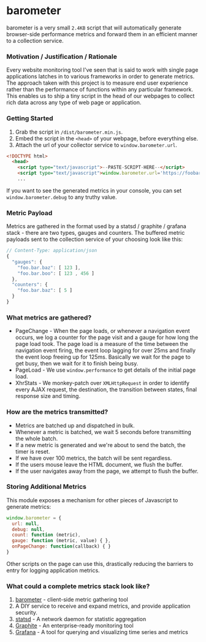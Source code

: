# barometer

barometer is a very small `2.4KB` script that will automatically generate browser-side performance metrics and forward them in an efficient manner to a collection service.

### Motivation / Justification / Rationale

Every website monitoring tool I've seen that is said to work with single page applications latches in to various frameworks in order to generate metrics. The approach taken with this project is to measure end user experience rather than the performance of functions within any particular framework. This enables us to ship a tiny script in the head of our webpages to collect rich data across any type of web page or application.

### Getting Started

1. Grab the script in `/dist/barometer.min.js`.
2. Embed the script in the `<head>` of your webpage, before everything else.
3. Attach the url of your collector service to `window.barometer.url`.

```html
<!DOCTYPE html>
  <head>
    <script type="text/javascript">--PASTE-SCRIPT-HERE--</script>
    <script type="text/javascript">window.barometer.url='https://foobar'</script>
    ...
```

If you want to see the generated metrics in your console, you can set `window.barometer.debug` to any truthy value.

### Metric Payload

Metrics are gathered in the format used by a statsd / graphite / grafana stack - there are two types, gauges and counters. The buffered metric payloads sent to the collection service of your choosing look like this:
```javascript
// Content-Type: application/json
{
  "gauges": {
    "foo.bar.baz": [ 123 ],
    "foo.bar.boo": [ 123 , 456 ]
  },
  "counters": {
    "foo.bar.baz": [ 5 ]
  }
}
```

### What metrics are gathered?

* PageChange - When the page loads, or whenever a navigation event occurs, we log a counter for the page visit and a gauge for how long the page load took. The page load is a measure of the time between the navigation event firing, the event loop lagging for over 25ms and finally the event loop freeing up for 125ms. Basically we wait for the page to get busy, then we wait for it to finish being busy.
* PageLoad - We use `window.performance` to get details of the initial page load.
* XhrStats - We monkey-patch over `XMLHttpRequest` in order to identify every AJAX request, the destination, the transition between states, final response size and timing.

### How are the metrics transmitted?

* Metrics are batched up and dispatched in bulk.
* Whenever a metric is batched, we wait 5 seconds before transmitting the whole batch.
* If a new metric is generated and we're about to send the batch, the timer is reset.
* If we have over 100 metrics, the batch will be sent regardless.
* If the users mouse leave the HTML document, we flush the buffer.
* If the user navigates away from the page, we attempt to flush the buffer.

### Storing Additional Metrics

This module exposes a mechanism for other pieces of Javascript to generate metrics:
```javascript
window.barometer = {
  url: null,
  debug: null,
  count: function (metric),
  gauge: function (metric, value) { },
  onPageChange: function(callback) { }
}
```
Other scripts on the page can use this, drastically reducing the barriers to entry for logging application metrics.

### What could a complete metrics stack look like?

1. [barometer](https://github.com/holidayextras/barometer) - client-side metric gathering tool
2. A DIY service to receive and expand metrics, and provide application security.
3. [statsd](https://github.com/etsy/statsd) - A network daemon for statistic aggregation
4. [Graphite](https://graphiteapp.org/#gettingStarted) - An enterprise-ready monitoring tool
5. [Grafana](http://grafana.org/) - A tool for querying and visualizing time series and metrics
